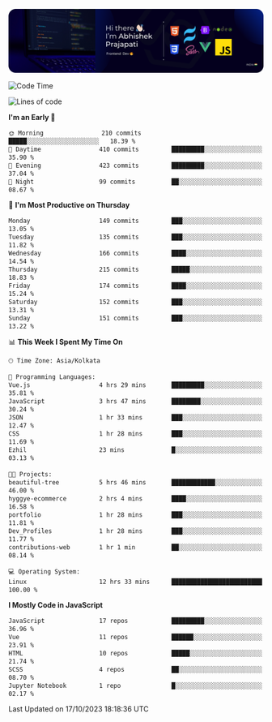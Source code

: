 ![Banner](./Header.png)

<!--START_SECTION:waka-->
![Code Time](http://img.shields.io/badge/Code%20Time-13%20hrs%2031%20mins-blue)

![Lines of code](https://img.shields.io/badge/From%20Hello%20World%20I%27ve%20Written-1.5%20million%20lines%20of%20code-blue)

**I'm an Early 🐤** 

```text
🌞 Morning                210 commits         █████░░░░░░░░░░░░░░░░░░░░   18.39 % 
🌆 Daytime                410 commits         █████████░░░░░░░░░░░░░░░░   35.90 % 
🌃 Evening                423 commits         █████████░░░░░░░░░░░░░░░░   37.04 % 
🌙 Night                  99 commits          ██░░░░░░░░░░░░░░░░░░░░░░░   08.67 % 
```
📅 **I'm Most Productive on Thursday** 

```text
Monday                   149 commits         ███░░░░░░░░░░░░░░░░░░░░░░   13.05 % 
Tuesday                  135 commits         ███░░░░░░░░░░░░░░░░░░░░░░   11.82 % 
Wednesday                166 commits         ████░░░░░░░░░░░░░░░░░░░░░   14.54 % 
Thursday                 215 commits         █████░░░░░░░░░░░░░░░░░░░░   18.83 % 
Friday                   174 commits         ████░░░░░░░░░░░░░░░░░░░░░   15.24 % 
Saturday                 152 commits         ███░░░░░░░░░░░░░░░░░░░░░░   13.31 % 
Sunday                   151 commits         ███░░░░░░░░░░░░░░░░░░░░░░   13.22 % 
```


📊 **This Week I Spent My Time On** 

```text
🕑︎ Time Zone: Asia/Kolkata

💬 Programming Languages: 
Vue.js                   4 hrs 29 mins       █████████░░░░░░░░░░░░░░░░   35.81 % 
JavaScript               3 hrs 47 mins       ████████░░░░░░░░░░░░░░░░░   30.24 % 
JSON                     1 hr 33 mins        ███░░░░░░░░░░░░░░░░░░░░░░   12.47 % 
CSS                      1 hr 28 mins        ███░░░░░░░░░░░░░░░░░░░░░░   11.69 % 
Ezhil                    23 mins             █░░░░░░░░░░░░░░░░░░░░░░░░   03.13 % 

🐱‍💻 Projects: 
beautiful-tree           5 hrs 46 mins       ████████████░░░░░░░░░░░░░   46.00 % 
hyggye-ecommerce         2 hrs 4 mins        ████░░░░░░░░░░░░░░░░░░░░░   16.58 % 
portfolio                1 hr 28 mins        ███░░░░░░░░░░░░░░░░░░░░░░   11.81 % 
Dev_Profiles             1 hr 28 mins        ███░░░░░░░░░░░░░░░░░░░░░░   11.77 % 
contributions-web        1 hr 1 min          ██░░░░░░░░░░░░░░░░░░░░░░░   08.14 % 

💻 Operating System: 
Linux                    12 hrs 33 mins      █████████████████████████   100.00 % 
```

**I Mostly Code in JavaScript** 

```text
JavaScript               17 repos            █████████░░░░░░░░░░░░░░░░   36.96 % 
Vue                      11 repos            ██████░░░░░░░░░░░░░░░░░░░   23.91 % 
HTML                     10 repos            █████░░░░░░░░░░░░░░░░░░░░   21.74 % 
SCSS                     4 repos             ██░░░░░░░░░░░░░░░░░░░░░░░   08.70 % 
Jupyter Notebook         1 repo              █░░░░░░░░░░░░░░░░░░░░░░░░   02.17 % 
```




 Last Updated on 17/10/2023 18:18:36 UTC
<!--END_SECTION:waka-->
<!--
**bhishekprajapati/bhishekprajapati** is a ✨ _special_ ✨ repository because its `README.md` (this file) appears on your GitHub profile.

Here are some ideas to get you started:

- 🔭 I’m currently working on ...
- 🌱 I’m currently learning ...
- 👯 I’m looking to collaborate on ...
- 🤔 I’m looking for help with ...
- 💬 Ask me about ...
- 📫 How to reach me: ...
- 😄 Pronouns: ...
- ⚡ Fun fact: ...
-->
